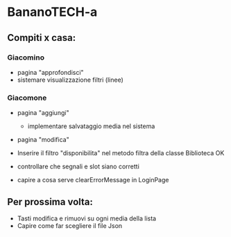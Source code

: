 # BananoTECH-a
## Compiti x casa:
### Giacomino
- pagina "approfondisci"
- sistemare visualizzazione filtri (linee)

### Giacomone
- pagina "aggiungi"
    - implementare salvataggio media nel sistema
    
- pagina "modifica"
- Inserire il filtro "disponibilita" nel metodo filtra della classe Biblioteca OK
- controllare che segnali e slot siano corretti
- capire a cosa serve clearErrorMessage in LoginPage

## Per prossima volta:
- Tasti modifica e rimuovi su ogni media della lista
- Capire come far scegliere il file Json

